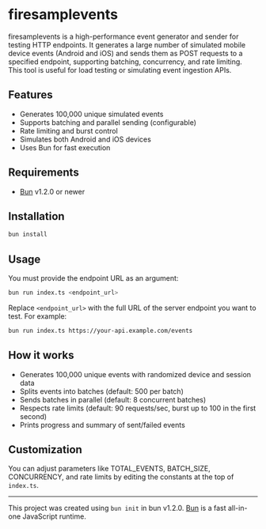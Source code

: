 # firesamplevents

firesamplevents is a high-performance event generator and sender for testing HTTP endpoints. It generates a large number of simulated mobile device events (Android and iOS) and sends them as POST requests to a specified endpoint, supporting batching, concurrency, and rate limiting. This tool is useful for load testing or simulating event ingestion APIs.

## Features
- Generates 100,000 unique simulated events
- Supports batching and parallel sending (configurable)
- Rate limiting and burst control
- Simulates both Android and iOS devices
- Uses Bun for fast execution

## Requirements
- [Bun](https://bun.sh) v1.2.0 or newer

## Installation

```bash
bun install
```

## Usage

You must provide the endpoint URL as an argument:

```bash
bun run index.ts <endpoint_url>
```

Replace `<endpoint_url>` with the full URL of the server endpoint you want to test. For example:

```bash
bun run index.ts https://your-api.example.com/events
```

## How it works
- Generates 100,000 unique events with randomized device and session data
- Splits events into batches (default: 500 per batch)
- Sends batches in parallel (default: 8 concurrent batches)
- Respects rate limits (default: 90 requests/sec, burst up to 100 in the first second)
- Prints progress and summary of sent/failed events

## Customization
You can adjust parameters like TOTAL_EVENTS, BATCH_SIZE, CONCURRENCY, and rate limits by editing the constants at the top of `index.ts`.

---

This project was created using `bun init` in bun v1.2.0. [Bun](https://bun.sh) is a fast all-in-one JavaScript runtime.
